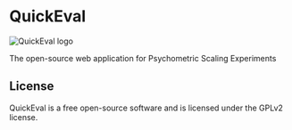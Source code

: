 <h1>QuickEval</h1>
<p><img src="http://i.imgur.com/NM08JLj.png" alt="QuickEval logo" height="" width=""></p>

<p>The open-source web application for Psychometric Scaling Experiments</p>


<h2>License</h2>
QuickEval is a free open-source software and is licensed under the GPLv2 license.